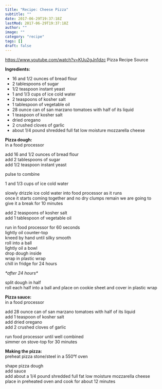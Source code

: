 ```yaml
---
title: "Recipe: Cheese Pizza"
subtitle: ""
date: 2017-06-29T19:37:18Z
lastMod: 2017-06-29T19:37:18Z
author: ""
image: ""
category: "recipe"
tags: []
draft: false
---
```

<https://www.youtube.com/watch?v=KUu2gJn1dzc> Pizza Recipe Source


**Ingredients:**
- 16 and 1/2 ounces of bread flour
- 2 tablespoons of sugar
- 1/2 teaspoon instant yeast
- 1 and 1/3 cups of ice cold water
- 2 teaspoons of kosher salt
- 1 tablespoon of vegetable oil
- 28 ounce can of san marzano tomatoes with half of its liquid
- 1 teaspoon of kosher salt
- dried oregano
- 2 crushed cloves of garlic
- about 1/4 pound shredded full fat low moisture mozzarella cheese


**Pizza dough:**  
in a food processor  

add 16 and 1/2 ounces of bread flour  
add 2 tablespoons of sugar  
add 1/2 teaspoon instant yeast  

pulse to combine  

1 and 1/3 cups of ice cold water  

slowly drizzle ice cold water into food processor as it runs  
once it starts coming together and no dry clumps remain we are going to give it a break for 10 minutes  

add 2 teaspoons of kosher salt  
add 1 tablespoon of vegetable oil  

run in food processor for 60 seconds  
lightly oil counter-top  
kneed by hand until silky smooth  
roll into a ball  
lightly oil a bowl  
drop dough inside  
wrap in plastic wrap  
chill in fridge for 24 hours  

_\*after 24 hours\*_  

split dough in half  
roll each half into a ball and place on cookie sheet and cover in plastic wrap  

**Pizza sauce:**  
in a food processor  

add 28 ounce can of san marzano tomatoes with half of its liquid  
add 1 teaspoon of kosher salt  
add dried oregano  
add 2 crushed cloves of garlic  

run food processor until well combined  
simmer on stove-top for 30 minutes  

**Making the pizza:**  
preheat pizza stone/steel in a 550°f oven  

shape pizza dough  
add sauce  
add about a 1/4 pound shredded full fat low moisture mozzarella cheese  
place in preheated oven and cook for about 12 minutes  
